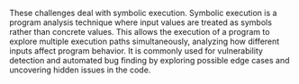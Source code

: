 These challenges deal with symbolic execution.
Symbolic execution is a program analysis technique where input values are treated as symbols rather than concrete values. This allows the execution of a program to explore multiple execution paths simultaneously, analyzing how different inputs affect program behavior. It is commonly used for vulnerability detection and automated bug finding by exploring possible edge cases and uncovering hidden issues in the code.
